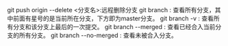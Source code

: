 
git push origin --delete <分支名>:远程删除分支
git branch : 查看所有分支，其中前面有星号的是当前所在分支，下方即为master分支。
git branch -v : 查看所有分支和该分支上最后的一次提交。
git branch --merged : 查看已经合入当前分支的所有分支。
git branch --no-merged : 查看未被合入分支。
